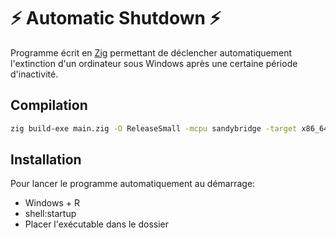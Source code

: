 # ⚡️ Automatic Shutdown ⚡️

Programme écrit en [Zig](https://ziglang.org) permettant de déclencher automatiquement l'extinction d'un ordinateur sous Windows après une certaine période d'inactivité.

## Compilation

```bash
zig build-exe main.zig -O ReleaseSmall -mcpu sandybridge -target x86_64-windows -lc
```

## Installation

Pour lancer le programme automatiquement au démarrage:

- Windows + R
- shell:startup
- Placer l'exécutable dans le dossier

